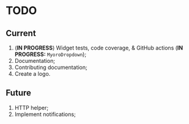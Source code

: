 # TODO

## Current

1. (**IN PROGRESS**) Widget tests, code coverage, & GitHub actions (**IN PROGRESS:** `MyoroDropdown`);
1. Documentation;
1. Contributing documentation;
1. Create a logo.

## Future

1. HTTP helper;
1. Implement notifications;
